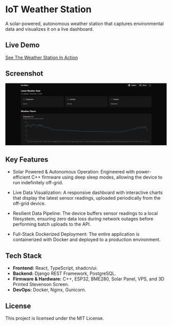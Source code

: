 # IoT Weather Station

A solar-powered, autonomous weather station that captures environmental data and visualizes it on a live dashboard.

## Live Demo

[See The Weather Station In Action](https://weather.jimiwilson.tech/)

##  Screenshot

![Screenshot of the project in action](screenshots/screenshot.png)

## Key Features

- Solar Powered & Autonomous Operation: Engineered with power-efficient C++ firmware using deep sleep modes, allowing the device to run indefinitely off-grid.

- Live Data Visualization: A responsive dashboard with interactive charts that display the latest sensor readings, uploaded periodically from the off-grid device.

- Resilient Data Pipeline: The device buffers sensor readings to a local filesystem, ensuring zero data loss during network outages before performing batch uploads to the API.

- Full-Stack Dockerized Deployment: The entire application is containerized with Docker and deployed to a production environment.

## Tech Stack

- **Frontend:** React, TypeScript, shadcn/ui.
- **Backend:** Django REST Framework, PostgreSQL.
- **Firmware & Hardware:** C++, ESP32, BME280, Solar Panel, VPS, and 3D Printed Stevenson Screen.
- **DevOps:** Docker, Nginx, Gunicorn.

## License

This project is licensed under the MIT License.